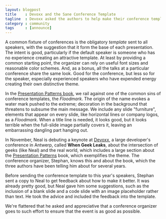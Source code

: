 ```yaml
---
layout: blogpost
title    : Devoxx and the Sane Conference Template
tagline  : Devoxx asked the authors to help make their conference template better
category : community
tags     : [announce]
---
```

A common fixture of conferences is the obligatory *template* sent to all speakers, with the suggestion that it form the base of each presentation. The intent is good, particularly if the default speaker is someone who has no experience creating an attractive template. At least by providing a common starting point, the organizer can rely on useful font sizes and reasonable color schemes. And, as a bonus, all the talks at a particular conference share the same look. Good for the conference, but less so for the speaker, especially experienced speakers who have expended energy creating their own distinctive theme.

In the [Presentation Patterns book](http://presentationpatterns.com), we rail against one of the common sins of conference templates, the *Floodmark*. The origin of the name evokes a water mark pushed to the extreme; decoration in the background that threatens to subsume the main message. We include any slide "furniture", elements that appear on every slide, like horizontal lines or company logos, as a *Floodmark*. When a title line is needed, it looks good, but it looks terrible when the full-slide image partially covers it, leaving an embarrassing dangling part hanging out.

In November, Neal is debuting a keynote at [Devoxx](http://www.devoxx.com/display/DV12/HomeURI), a large developer's conference in Antwerp, called __When Geek Leaks__, about the intersection of geeks (like Neal) and the real world, which includes a large section about the [Presentation Patterns](http://presentationpatterns.com) book, which exemplifies the theme. The conference organizer, Stephan, knows this and about the book, which the three authors have been telling him about for several years. 

Before sending the conference template to this year's speakers, Stephan sent a copy to Neal to get feedback about how to make it better. It was already pretty good, but Neal gave him some suggestions, such as the inclusion of a blank slide and a code slide with an image placeholder rather than text. He took the advice and included the feedback into the template.

We're flattered that he asked and appreciative that a conference organizer goes to such effort to ensure that the event is as good as possible.
